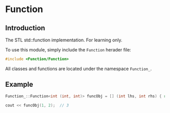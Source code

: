 # Function

## Introduction

The STL std::function implementation. For learning only.

To use this module, simply include the ```Function``` herader file:

``` Cpp
#include <Function/Function>
```

All classes and functions are located under the namespace ```Function_```.

## Example

``` Cpp
Function_::Function<int (int, int)> funcObj = [] (int lhs, int rhs) { return lhs + rhs; };

cout << funcObj(1, 2);  // 3
```
